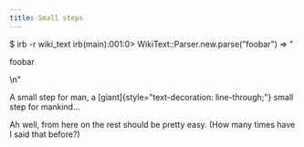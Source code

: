 ```yaml
---
title: Small steps
---
```


$ irb -r wiki_text
    irb(main):001:0> WikiText::Parser.new.parse("foobar")
    => "<p>foobar</p>\n"

A small step for man, a [giant]{style="text-decoration: line-through;"} small step for mankind...

Ah well, from here on the rest should be pretty easy. (How many times have I said that before?)
